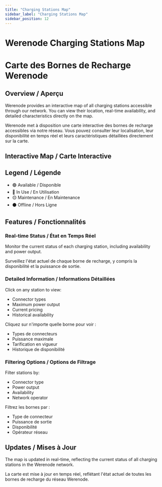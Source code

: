 ```yaml
---
title: "Charging Stations Map"
sidebar_label: "Charging Stations Map"
sidebar_position: 12
---
```


# Werenode Charging Stations Map
# Carte des Bornes de Recharge Werenode

## Overview / Aperçu

Werenode provides an interactive map of all charging stations accessible through our network. You can view their location, real-time availability, and detailed characteristics directly on the map.

Werenode met à disposition une carte interactive des bornes de recharge accessibles via notre réseau. Vous pouvez consulter leur localisation, leur disponibilité en temps réel et leurs caractéristiques détaillées directement sur la carte.

## Interactive Map / Carte Interactive

## Legend / Légende

- 🟢 Available / Disponible
- 🔵 In Use / En Utilisation
- 🟡 Maintenance / En Maintenance
- ⚫ Offline / Hors Ligne

## Features / Fonctionnalités

### Real-time Status / État en Temps Réel
Monitor the current status of each charging station, including availability and power output.

Surveillez l'état actuel de chaque borne de recharge, y compris la disponibilité et la puissance de sortie.

### Detailed Information / Informations Détaillées
Click on any station to view:
- Connector types
- Maximum power output
- Current pricing
- Historical availability

Cliquez sur n'importe quelle borne pour voir :
- Types de connecteurs
- Puissance maximale
- Tarification en vigueur
- Historique de disponibilité

### Filtering Options / Options de Filtrage
Filter stations by:
- Connector type
- Power output
- Availability
- Network operator

Filtrez les bornes par :
- Type de connecteur
- Puissance de sortie
- Disponibilité
- Opérateur réseau

## Updates / Mises à Jour

The map is updated in real-time, reflecting the current status of all charging stations in the Werenode network.

La carte est mise à jour en temps réel, reflétant l'état actuel de toutes les bornes de recharge du réseau Werenode.
